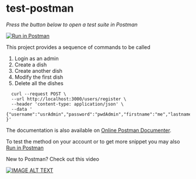 # test-postman
_Press the button below to open a test suite in Postman_

[![Run in Postman](https://run.pstmn.io/button.svg)](https://app.getpostman.com/run-collection/6a93e95a9669e43b665c)

This project provides a sequence of commands to be called 

1. Login as an admin
2. Create a dish
3. Create another dish
4. Modify the first dish
5. Delete all the dishes

```
  curl --request POST \
  --url http://localhost:3000/users/register \
  --header 'content-type: application/json' \
  --data ' {"username":"usrAdmin","password":"pwdAdmin","firstname":"me","lastname":"myself" }'
```

The documentation is also available on [Online Postman Documenter](https://documenter.getpostman.com/collection/view/996393-72e02c9a-3331-a6a8-bda4-658519557f40).

To test the method on your account or to get more snippet you may also [Run in Postman](https://www.getpostman.com/collections/6a93e95a9669e43b665c)

New to Postman? Check out this video

[![IMAGE ALT TEXT](http://img.youtube.com/vi/JZP2ose-OBQ/0.jpg)](https://youtu.be/JZP2ose-OBQ)
